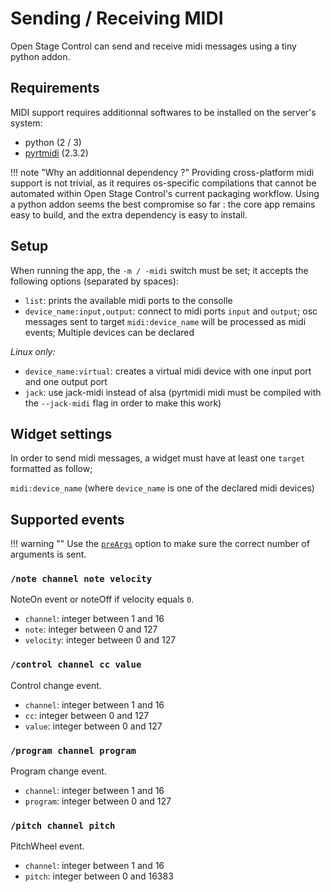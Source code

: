 # Sending / Receiving MIDI

Open Stage Control can send and receive midi messages using a tiny python addon.

## Requirements

MIDI support requires additionnal softwares to be installed on the server's system:

- python (2 / 3)
- [pyrtmidi](https://github.com/patrickkidd/pyrtmidi) (2.3.2)

!!! note "Why an additionnal dependency ?"
    Providing cross-platform midi support is not trivial, as it requires os-specific compilations that cannot be automated within Open Stage Control's current packaging workflow. Using a python addon seems the best compromise so far : the core app remains easy to build, and the extra dependency is easy to install.

## Setup

When running the app, the `-m / -midi` switch must be set; it accepts the following options (separated by spaces):

- `list`: prints the available midi ports to the consolle
- `device_name:input,output`: connect to midi ports `input` and `output`; osc messages sent to target `midi:device_name` will be processed as midi events; Multiple devices can be declared

*Linux only:*

- `device_name:virtual`: creates a virtual midi device with one input port and one output port
- `jack`: use jack-midi instead of alsa (pyrtmidi midi must be compiled with the `--jack-midi` flag in order to make this work)

## Widget settings

In order to send midi messages, a widget must have at least one `target` formatted as follow;  

`midi:device_name` (where `device_name` is one of the declared midi devices)

## Supported events

!!! warning ""
    Use the [`preArgs`](/widgets/widgets/#preargs) option to make sure the correct number of arguments is sent.



### `/note channel note velocity`

NoteOn event or noteOff if velocity equals `0`.

- `channel`: integer between 1 and 16
- `note`: integer between 0 and 127
- `velocity`: integer between 0 and 127

### `/control channel cc value`

Control change event.

- `channel`: integer between 1 and 16
- `cc`: integer between 0 and 127
- `value`: integer between 0 and 127

### `/program channel program`

Program change event.

- `channel`: integer between 1 and 16
- `program`: integer between 0 and 127

### `/pitch channel pitch`

PitchWheel event.

- `channel`: integer between 1 and 16
- `pitch`: integer between 0 and 16383

